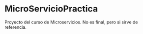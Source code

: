 # MicroServicioPractica
Proyecto del curso de Microservicios. No es final, pero si sirve de referencia.
